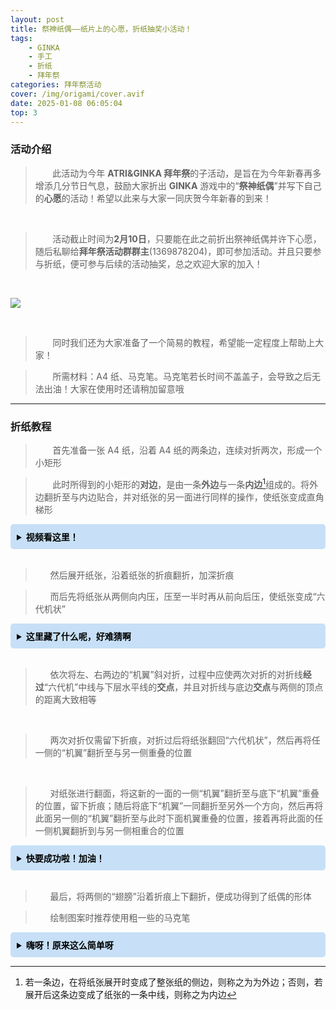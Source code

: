 ```yaml
---
layout: post
title: 祭神纸偶——纸片上的心愿，折纸抽奖小活动！
tags:
    - GINKA
    - 手工
    - 折纸
    - 拜年祭
categories: 拜年祭活动
cover: /img/origami/cover.avif
date: 2025-01-08 06:05:04
top: 3
---
```


### 活动介绍

> &nbsp;&nbsp;&nbsp;&nbsp;&nbsp;&nbsp; 此活动为今年 **ATRI&GINKA 拜年祭**的子活动，是旨在为今年新春再多增添几分节日气息，鼓励大家折出 **GINKA** 游戏中的“**祭神纸偶**”并写下自己的**心愿**的活动！希望以此来与大家一同庆贺今年新春的到来！

<br>

> &nbsp;&nbsp;&nbsp;&nbsp;&nbsp;&nbsp; 活动截止时间为**2月10日**，只要能在此之前折出祭神纸偶并许下心愿，随后私聊给**拜年祭活动群群主**(1369878204)，即可参加活动。并且只要参与折纸，便可参与后续的活动抽奖，总之欢迎大家的加入！

<br>

![](/img/origami/img_1.avif) 

<br>

> &nbsp;&nbsp;&nbsp;&nbsp;&nbsp;&nbsp; 同时我们还为大家准备了一个简易的教程，希望能一定程度上帮助上大家！

> &nbsp;&nbsp;&nbsp;&nbsp;&nbsp;&nbsp; 所需材料：A4 纸、马克笔。马克笔若长时间不盖盖子，会导致之后无法出油！大家在使用时还请稍加留意哦

---

### 折纸教程

> &nbsp;&nbsp;&nbsp;&nbsp;&nbsp;&nbsp; 首先准备一张 A4 纸，沿着 A4 纸的两条边，连续对折两次，形成一个小矩形

> &nbsp;&nbsp;&nbsp;&nbsp;&nbsp;&nbsp; 此时所得到的小矩形的**对边**，是由一条**外边**与一条**内边**[^1]组成的。将外边翻折至与内边贴合，并对纸张的另一面进行同样的操作，使纸张变成直角梯形

<details>
  <summary style="background-color:rgb(199, 224, 247);; color:rgb(0, 0, 0); padding: 10px; border-radius: 5px;font-weight: bold;">视频看这里！</summary>
  <br>

  <iframe width="100%" height="400" src="https://player.bilibili.com/player.html?bvid=BV1GQ4y1c7o5&t=70.5&autoplay=0" scrolling="no" border="0" frameborder="no" framespacing="0" allowfullscreen="true"></iframe>
</details>

<br>

> &nbsp;&nbsp;&nbsp;&nbsp;&nbsp;&nbsp;然后展开纸张，沿着纸张的折痕翻折，加深折痕

> &nbsp;&nbsp;&nbsp;&nbsp;&nbsp;&nbsp;而后先将纸张从两侧向内压，压至一半时再从前向后压，使纸张变成“六代机状”

<details>
  <summary style="background-color:rgb(199, 224, 247);; color:rgb(0, 0, 0); padding: 10px; border-radius: 5px;font-weight: bold;">这里藏了什么呢，好难猜啊</summary>
  <br>

  <iframe width="100%" height="400" src="https://player.bilibili.com/player.html?bvid=BV1GQ4y1c7o5&t=99&autoplay=0" scrolling="no" border="0" frameborder="no" framespacing="0" allowfullscreen="true"></iframe>
</details>

<br>

> &nbsp;&nbsp;&nbsp;&nbsp;&nbsp;&nbsp;依次将左、右两边的“机翼”斜对折，过程中应使两次对折的对折线**经过**“六代机”中线与下层水平线的**交点**，并且对折线与底边**交点**与两侧的顶点的距离大致相等

<br>

> &nbsp;&nbsp;&nbsp;&nbsp;&nbsp;&nbsp;两次对折仅需留下折痕，对折过后将纸张翻回“六代机状”，然后再将任一侧的“机翼”翻折至与另一侧重叠的位置

<br>

> &nbsp;&nbsp;&nbsp;&nbsp;&nbsp;&nbsp;对纸张进行翻面，将这新的一面的一侧“机翼”翻折至与底下“机翼”重叠的位置，留下折痕；随后将底下“机翼”一同翻折至另外一个方向，然后再将此面另一侧的“机翼”翻折至与此时下面机翼重叠的位置，接着再将此面的任一侧机翼翻折到与另一侧相重合的位置

<details>
  <summary style="background-color:rgb(199, 224, 247);; color:rgb(0, 0, 0); padding: 10px; border-radius: 5px;font-weight: bold;">快要成功啦！加油！</summary>
  <br>

  <iframe width="100%" height="400" src="https://player.bilibili.com/player.html?bvid=BV1GQ4y1c7o5&t=122&autoplay=0" scrolling="no" border="0" frameborder="no" framespacing="0" allowfullscreen="true"></iframe>
</details>

<br>

> &nbsp;&nbsp;&nbsp;&nbsp;&nbsp;&nbsp;最后，将两侧的“翅膀”沿着折痕上下翻折，便成功得到了纸偶的形体

> &nbsp;&nbsp;&nbsp;&nbsp;&nbsp;&nbsp;绘制图案时推荐使用粗一些的马克笔

<details>
  <summary style="background-color:rgb(199, 224, 247);; color:rgb(0, 0, 0); padding: 10px; border-radius: 5px;font-weight: bold;">嗨呀！原来这么简单呀</summary>
  <br>

  <iframe width="100%" height="400" src="https://player.bilibili.com/player.html?bvid=BV1GQ4y1c7o5&t=146&autoplay=0" scrolling="no" border="0" frameborder="no" framespacing="0" allowfullscreen="true"></iframe>
</details>

[^1]:若一条边，在将纸张展开时变成了整张纸的侧边，则称之为为外边；否则，若展开后这条边变成了纸张的一条中线，则称之为内边
